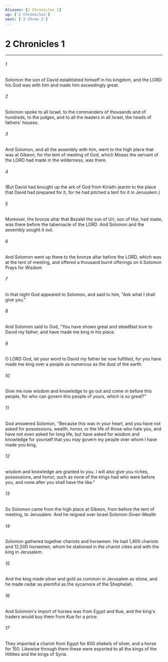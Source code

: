```yaml
---
Aliases: [2 Chronicles 1]
up: ['2 Chronicles']
next: ['2 Chron 2']
---
```

# 2 Chronicles 1
***



###### 1 
Solomon the son of David established himself in his kingdom, and the LORD his God was with him and made him exceedingly great. 

###### 2 
Solomon spoke to all Israel, to the commanders of thousands and of hundreds, to the judges, and to all the leaders in all Israel, the heads of fathers' houses. 

###### 3 
And Solomon, and all the assembly with him, went to the high place that was at Gibeon, for the tent of meeting of God, which Moses the servant of the LORD had made in the wilderness, was there. 

###### 4 
(But David had brought up the ark of God from Kiriath-jearim to the place that David had prepared for it, for he had pitched a tent for it in Jerusalem.) 

###### 5 
Moreover, the bronze altar that Bezalel the son of Uri, son of Hur, had made, was there before the tabernacle of the LORD. And Solomon and the assembly sought it out. 

###### 6 
And Solomon went up there to the bronze altar before the LORD, which was at the tent of meeting, and offered a thousand burnt offerings on it.Solomon Prays for Wisdom 

###### 7 
In that night God appeared to Solomon, and said to him, "Ask what I shall give you." 

###### 8 
And Solomon said to God, "You have shown great and steadfast love to David my father, and have made me king in his place. 

###### 9 
O LORD God, let your word to David my father be now fulfilled, for you have made me king over a people as numerous as the dust of the earth. 

###### 10 
Give me now wisdom and knowledge to go out and come in before this people, for who can govern this people of yours, which is so great?" 

###### 11 
God answered Solomon, "Because this was in your heart, and you have not asked for possessions, wealth, honor, or the life of those who hate you, and have not even asked for long life, but have asked for wisdom and knowledge for yourself that you may govern my people over whom I have made you king, 

###### 12 
wisdom and knowledge are granted to you. I will also give you riches, possessions, and honor, such as none of the kings had who were before you, and none after you shall have the like." 

###### 13 
So Solomon came from the high place at Gibeon, from before the tent of meeting, to Jerusalem. And he reigned over Israel.Solomon Given Wealth 

###### 14 
Solomon gathered together chariots and horsemen. He had 1,400 chariots and 12,000 horsemen, whom he stationed in the chariot cities and with the king in Jerusalem. 

###### 15 
And the king made silver and gold as common in Jerusalem as stone, and he made cedar as plentiful as the sycamore of the Shephelah. 

###### 16 
And Solomon's import of horses was from Egypt and Kue, and the king's traders would buy them from Kue for a price. 

###### 17 
They imported a chariot from Egypt for 600 shekels of silver, and a horse for 150. Likewise through them these were exported to all the kings of the Hittites and the kings of Syria.
